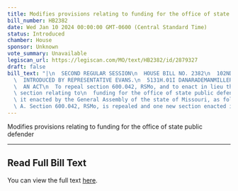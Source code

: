 ```yaml
---
title: Modifies provisions relating to funding for the office of state public defender
bill_number: HB2382
date: Wed Jan 10 2024 00:00:00 GMT-0600 (Central Standard Time)
status: Introduced
chamber: House
sponsor: Unknown
vote_summary: Unavailable
legiscan_url: https://legiscan.com/MO/text/HB2382/id/2879327
draft: false
bill_text: "|\n  SECOND REGULAR SESSION\n  HOUSE BILL NO. 2382\n  102ND GENERAL ASSEMBLY\n\
  \  INTRODUCED BY REPRESENTATIVE EVANS.\n  5131H.01I DANARADEMANMILLER,ChiefClerk\n\
  \  AN ACT\n  To repeal section 600.042, RSMo, and to enact in lieu thereof one new\
  \ section relating to\n  funding for the office of state public defender.\n  Be\
  \ it enacted by the General Assembly of the state of Missouri, as follows:\n  Section\
  \ A. Section 600.042, RSMo, is repealed and one new section enacted in lieu"
---
```

Modifies provisions relating to funding for the office of state public defender

---

## Read Full Bill Text

You can view the full text [here](https://legiscan.com/MO/text/HB2382/id/2879327).
